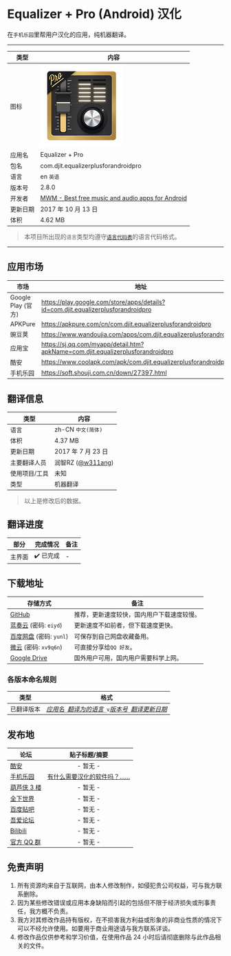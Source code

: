 Equalizer + Pro (Android) 汉化
===========================
在`手机乐园`里帮用户汉化的应用，纯机器翻译。
****
|类型|内容|
|--|--
|图标|![](res/mipmap-xxxhdpi-v4/ic_launcher.png)
|应用名|Equalizer + Pro
|包名|com.djit.equalizerplusforandroidpro
|语言|en `英语`
|版本号|2.8.0
|开发者|[MWM - Best free music and audio apps for Android](http://equalizerpl.us/)
|更新日期|2017 年 10 月 13 日
|体积|4.62 MB
>本项目所出现的`语言`类型均遵守[`语言代码表`](http://www.lingoes.cn/zh/translator/langcode.htm)的语言代码格式。
****
应用市场
------
|市场|地址|
|--|--
|Google Play (官方)|https://play.google.com/store/apps/details?id=com.djit.equalizerplusforandroidpro
|APKPure|https://apkpure.com/cn/com.djit.equalizerplusforandroidpro
|豌豆荚|https://www.wandoujia.com/apps/com.djit.equalizerplusforandroidpro
|应用宝|https://sj.qq.com/myapp/detail.htm?apkName=com.djit.equalizerplusforandroidpro
|酷安|https://www.coolapk.com/apk/com.djit.equalizerplusforandroidpro
|手机乐园|https://soft.shouji.com.cn/down/27397.html

翻译信息
------
|类型|内容|
|--|--
|语言|zh-CN `中文(简体)`
|体积|4.37 MB
|更新日期|2017 年 7 月 23 日
|主要翻译人员|润智RZ ([@w311ang](https://github.com/w311ang))
|使用项目/工具|未知
|类型|机器翻译
>以上是修改后的数据。

翻译进度
------
|部分|完成情况|备注
|--|--|--
|主界面|:heavy_check_mark: 已完成|-

下载地址
------
|存储方式|备注|
|--|--
|[GitHub](https://github.com/yunles/VNC-Viewer-Android-chinese/releases/download/2019.05.23/VNC_Viewer_20190523.apk)|推荐，更新速度较快，国内用户下载速度较慢。
|[蓝奏云](https://www.lanzous.com/b743556/) (密码: `eiyd`)|更新速度不如前者，但下载速度更快。
|[百度网盘](https://pan.baidu.com/s/1x8wMq2xPjH8CE0dpxAPmTQ) (密码: `yunl`)|可保存到自己网盘收藏备用。
|[微云](https://share.weiyun.com/5u0ijHC) (密码: `xv9q6n`)|可直接分享给`QQ 好友`。
|[Google Drive](https://drive.google.com/open?id=165SdLUBD-JxSzHPMpOlmzATmiPNn3bfs)|国外用户可用，国内用户需要科学上网。
### 各版本命名规则
|类型|格式|
|--|--
|已翻译版本|*[应用名](#equalizer--pro-android-汉化)*`_`*[翻译为的语言](#翻译信息)*`_v`*[版本号](#equalizer--pro-android-汉化)*`_`*[翻译更新日期](#翻译信息)*

发布地
------
|论坛|贴子标题/摘要|
|--|:--:
|[酷安](https://www.coolapk.com/)|- 暂无 -
|[手机乐园](http://shouji.com.cn)|[有什么需要汉化的软件吗？……](http://tt.shouji.com.cn/app/faxianshow.jsp?id=1219507)
|[葫芦侠 3 楼](http://huluxia.com/)|- 暂无 -
|[全下世界](http://www.iqxsj.com/)|- 暂无 -
|[百度贴吧](https://tieba.baidu.com/)|- 暂无 -
|[吾爱论坛](https://www.52pojie.cn/)|- 暂无 -
|[Bilibili](https://www.bilibili.com/)|- 暂无 -
|[官方 QQ 群](https://jq.qq.com/?_wv=1027&k=5P36jkG)|- 暂无 -

免责声明
------
1. 所有资源均来自于互联网，由本人修改制作，如侵犯贵公司权益，可与我方联系删除。
2. 因为某些修改错误或应用本身缺陷而引起的包括但不限于经济损失或刑事责任，我方概不负责。
3. 我方对其修改作品持有版权，在不损害我方利益或形象的非商业性质的情况下可以不经允许使用。如要用于商业用途请与我方联系详谈。
4. 修改作品仅供参考和学习价值，在使用作品 24 小时后请彻底删除与此作品相关的文件。
